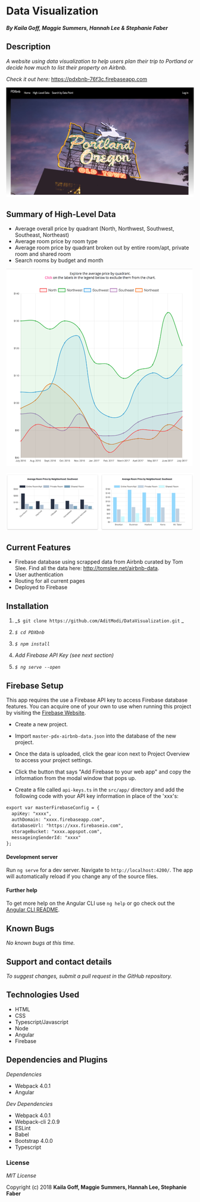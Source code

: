 # Data Visualization

#### _By Kaila Goff, Maggie Summers, Hannah Lee & Stephanie Faber_

## Description

_A website using data visualization to help users plan their trip to Portland or decide how much to list their property on Airbnb._



_Check it out here:_ https://pdxbnb-76f3c.firebaseapp.com

<kbd><img src="src/img/pdx.png"></kbd>

##  Summary of High-Level Data
  * Average overall price by quadrant (North, Northwest, Southwest, Southeast, Northeast)
  * Average room price by room type
  * Average room price by quadrant broken out by entire room/apt, private room and shared room
  * Search rooms by budget and month

  <kbd><img src="src/img/chart1.png" style="width: 500px;"></kbd>

  <kbd><img src="src/img/chart2.png"></kbd>

##  Current Features
  * Firebase database using scrapped data from Airbnb curated by Tom Slee. Find all the data here: http://tomslee.net/airbnb-data.
  * User authentication
  * Routing for all current pages
  * Deployed to Firebase

## Installation

  1. _`$ git clone https://github.com/AditModi/DataVisualization.git` _

  2. _`$ cd PDXbnb`_

  3.  _`$ npm install`_

  4. _Add Firebase API Key (see next section)_

  5. _`$ ng serve --open`_

## Firebase Setup

  This app requires the use a Firebase API key to access Firebase database features.
  You can acquire one of your own to use when running this project by visiting the [Firebase Website](https://firebase.google.com).

  * Create a new project.

  * Import `master-pdx-airbnb-data.json` into the database of the new project.

  * Once the data is uploaded, click the gear icon next to Project Overview to access your project settings.

  * Click the button that says "Add Firebase to your web app" and copy the information from the modal window that pops up.

  * Create a file called `api-keys.ts` in the `src/app/` directory and add the following code with your API key information in place of the 'xxx's:

  ```
  export var masterFirebaseConfig = {
    apiKey: "xxxx",
    authDomain: "xxxx.firebaseapp.com",
    databaseUrl: "https://xxx.firebaseio.com",
    storageBucket: "xxxx.appspot.com",
    messageingSenderId: "xxxx"
  };
  ```

#### Development server

Run `ng serve` for a dev server. Navigate to `http://localhost:4200/`. The app will automatically reload if you change any of the source files.

#### Further help

To get more help on the Angular CLI use `ng help` or go check out the [Angular CLI README](https://github.com/angular/angular-cli/blob/master/README.md).

## Known Bugs

_No known bugs at this time._

## Support and contact details

  _To suggest changes, submit a pull request in the GitHub repository._

## Technologies Used

  * HTML
  * CSS
  * Typescript/Javascript
  * Node
  * Angular
  * Firebase

## Dependencies and Plugins

  _Dependencies_
  * Webpack 4.0.1
  * Angular

_Dev Dependencies_
  * Webpack 4.0.1
  * Webpack-cli 2.0.9
  * ESLint
  * Babel
  * Bootstrap 4.0.0
  * Typescript

### License

  *MIT License*

Copyright (c) 2018 **Kaila Goff, Maggie Summers, Hannah Lee, Stephanie Faber**

